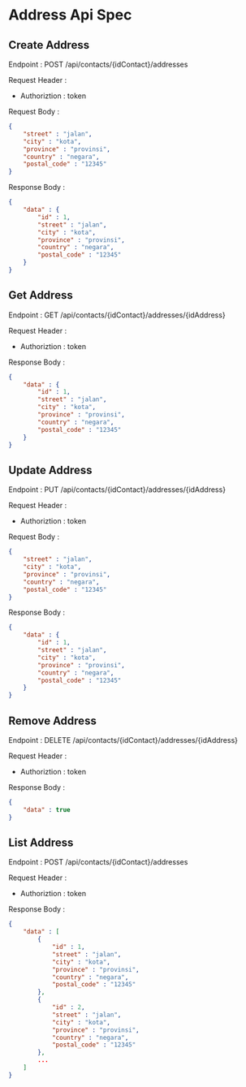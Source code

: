 # Address Api Spec

## Create Address

Endpoint : POST /api/contacts/{idContact}/addresses

Request Header :
- Authoriztion : token

Request Body :

```json
{
    "street" : "jalan",
    "city" : "kota",
    "province" : "provinsi",
    "country" : "negara",
    "postal_code" : "12345"
}
```

Response Body :

```json
{
    "data" : {
        "id" : 1,
        "street" : "jalan",
        "city" : "kota",
        "province" : "provinsi",
        "country" : "negara",
        "postal_code" : "12345"
    }
}
```

## Get Address

Endpoint : GET /api/contacts/{idContact}/addresses/{idAddress}

Request Header :
- Authoriztion : token

Response Body :

```json
{
    "data" : {
        "id" : 1,
        "street" : "jalan",
        "city" : "kota",
        "province" : "provinsi",
        "country" : "negara",
        "postal_code" : "12345"
    }
}
```

## Update Address

Endpoint : PUT /api/contacts/{idContact}/addresses/{idAddress}

Request Header :
- Authoriztion : token

Request Body :

```json
{
    "street" : "jalan",
    "city" : "kota",
    "province" : "provinsi",
    "country" : "negara",
    "postal_code" : "12345"
}
```


Response Body :

```json
{
    "data" : {
        "id" : 1,
        "street" : "jalan",
        "city" : "kota",
        "province" : "provinsi",
        "country" : "negara",
        "postal_code" : "12345"
    }
}
```

## Remove Address

Endpoint : DELETE /api/contacts/{idContact}/addresses/{idAddress}

Request Header :
- Authoriztion : token

Response Body :

```json
{
    "data" : true
}
```

## List Address

Endpoint : POST /api/contacts/{idContact}/addresses

Request Header :
- Authoriztion : token

Response Body :
```json
{
    "data" : [
        {
            "id" : 1,
            "street" : "jalan",
            "city" : "kota",
            "province" : "provinsi",
            "country" : "negara",
            "postal_code" : "12345"
        },
        {
            "id" : 2,
            "street" : "jalan",
            "city" : "kota",
            "province" : "provinsi",
            "country" : "negara",
            "postal_code" : "12345"
        },
        ...
    ]
}
```